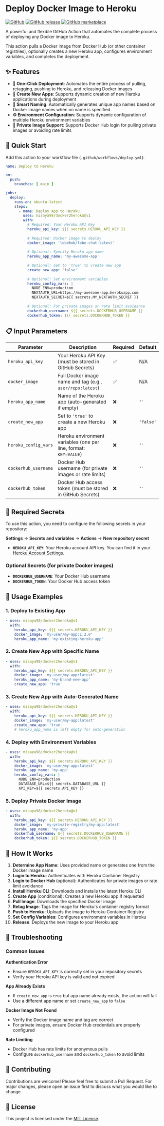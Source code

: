 # Deploy Docker Image to Heroku

[![GitHub](https://img.shields.io/github/license/misaya98/docker2heroku)](LICENSE)
[![GitHub release](https://img.shields.io/github/release/misaya98/docker2heroku.svg)](https://github.com/misaya98/docker2heroku/releases/)
[![GitHub marketplace](https://img.shields.io/badge/marketplace-docker2heroku-blue?logo=github)](https://github.com/marketplace/actions/deploy-docker-image-to-heroku)

A powerful and flexible GitHub Action that automates the complete process of deploying any Docker image to Heroku.

This action pulls a Docker image from Docker Hub (or other container registries), optionally creates a new Heroku app, configures environment variables, and completes the deployment.

## ✨ Features

- **🚀 One-Click Deployment**: Automates the entire process of pulling, retagging, pushing to Heroku, and releasing Docker images
- **📱 Create New Apps**: Supports dynamic creation of new Heroku applications during deployment
- **🎯 Smart Naming**: Automatically generates unique app names based on Docker image names when no name is specified
- **⚙️ Environment Configuration**: Supports dynamic configuration of multiple Heroku environment variables
- **🔐 Private Image Support**: Supports Docker Hub login for pulling private images or avoiding rate limits

## 🚀 Quick Start

Add this action to your workflow file (`.github/workflows/deploy.yml`):

```yaml
name: Deploy to Heroku

on:
  push:
    branches: [ main ]

jobs:
  deploy:
    runs-on: ubuntu-latest
    steps:
      - name: Deploy App to Heroku
        uses: misaya98/docker2heroku@v1
        with:
          # Required: Your Heroku API Key
          heroku_api_key: ${{ secrets.HEROKU_API_KEY }}
          
          # Required: Docker image to deploy
          docker_image: 'lobehub/lobe-chat:latest'
          
          # Optional: Specify Heroku app name
          heroku_app_name: 'my-awesome-app'
          
          # Optional: Set to 'true' to create new app
          create_new_app: 'false'
          
          # Optional: Set environment variables
          heroku_config_vars: |
            NODE_ENV=production
            NEXTAUTH_URL=https://my-awesome-app.herokuapp.com
            NEXTAUTH_SECRET=${{ secrets.MY_NEXTAUTH_SECRET }}
            
          # Optional: For private images or rate limit avoidance
          dockerhub_username: ${{ secrets.DOCKERHUB_USERNAME }}
          dockerhub_token: ${{ secrets.DOCKERHUB_TOKEN }}
```

## 📋 Input Parameters

| Parameter | Description | Required | Default |
|-----------|-------------|----------|---------|
| `heroku_api_key` | Your Heroku API Key (must be stored in GitHub Secrets) | ✅ | N/A |
| `docker_image` | Full Docker image name and tag (e.g., `user/repo:latest`) | ✅ | N/A |
| `heroku_app_name` | Name of the Heroku app (auto-generated if empty) | ❌ | `''` |
| `create_new_app` | Set to `'true'` to create a new Heroku app | ❌ | `'false'` |
| `heroku_config_vars` | Heroku environment variables (one per line, format: `KEY=VALUE`) | ❌ | `''` |
| `dockerhub_username` | Docker Hub username (for private images or rate limits) | ❌ | `''` |
| `dockerhub_token` | Docker Hub access token (must be stored in GitHub Secrets) | ❌ | `''` |

## 🔑 Required Secrets

To use this action, you need to configure the following secrets in your repository:

**Settings** → **Secrets and variables** → **Actions** → **New repository secret**

- **`HEROKU_API_KEY`**: Your Heroku account API key. You can find it in your [Heroku Account Settings](https://dashboard.heroku.com/account).

### Optional Secrets (for private Docker images)

- **`DOCKERHUB_USERNAME`**: Your Docker Hub username
- **`DOCKERHUB_TOKEN`**: Your Docker Hub access token

## 📖 Usage Examples

### 1. Deploy to Existing App

```yaml
- uses: misaya98/docker2heroku@v1
  with:
    heroku_api_key: ${{ secrets.HEROKU_API_KEY }}
    docker_image: 'my-user/my-app:1.2.0'
    heroku_app_name: 'my-existing-heroku-app'
```

### 2. Create New App with Specific Name

```yaml
- uses: misaya98/docker2heroku@v1
  with:
    heroku_api_key: ${{ secrets.HEROKU_API_KEY }}
    docker_image: 'my-user/my-app:latest'
    heroku_app_name: 'my-brand-new-app'
    create_new_app: 'true'
```

### 3. Create New App with Auto-Generated Name

```yaml
- uses: misaya98/docker2heroku@v1
  with:
    heroku_api_key: ${{ secrets.HEROKU_API_KEY }}
    docker_image: 'my-user/my-app:latest'
    create_new_app: 'true'
    # heroku_app_name is left empty for auto-generation
```

### 4. Deploy with Environment Variables

```yaml
- uses: misaya98/docker2heroku@v1
  with:
    heroku_api_key: ${{ secrets.HEROKU_API_KEY }}
    docker_image: 'my-user/my-app:latest'
    heroku_app_name: 'my-app'
    heroku_config_vars: |
      NODE_ENV=production
      DATABASE_URL=${{ secrets.DATABASE_URL }}
      API_KEY=${{ secrets.API_KEY }}
```

### 5. Deploy Private Docker Image

```yaml
- uses: misaya98/docker2heroku@v1
  with:
    heroku_api_key: ${{ secrets.HEROKU_API_KEY }}
    docker_image: 'my-private-registry/my-app:latest'
    heroku_app_name: 'my-app'
    dockerhub_username: ${{ secrets.DOCKERHUB_USERNAME }}
    dockerhub_token: ${{ secrets.DOCKERHUB_TOKEN }}
```

## 🔄 How It Works

1. **Determine App Name**: Uses provided name or generates one from the Docker image name
2. **Login to Heroku**: Authenticates with Heroku Container Registry
3. **Login to Docker Hub** (optional): Authenticates for private images or rate limit avoidance
4. **Install Heroku CLI**: Downloads and installs the latest Heroku CLI
5. **Create App** (conditional): Creates a new Heroku app if requested
6. **Pull Image**: Downloads the specified Docker image
7. **Retag Image**: Tags the image for Heroku's container registry format
8. **Push to Heroku**: Uploads the image to Heroku Container Registry
9. **Set Config Variables**: Configures environment variables in Heroku
10. **Release**: Deploys the new image to your Heroku app

## 🐛 Troubleshooting

### Common Issues

**Authentication Error**
- Ensure `HEROKU_API_KEY` is correctly set in your repository secrets
- Verify your Heroku API key is valid and not expired

**App Already Exists**
- If `create_new_app` is `true` but app name already exists, the action will fail
- Use a different app name or set `create_new_app` to `false`

**Docker Image Not Found**
- Verify the Docker image name and tag are correct
- For private images, ensure Docker Hub credentials are properly configured

**Rate Limiting**
- Docker Hub has rate limits for anonymous pulls
- Configure `dockerhub_username` and `dockerhub_token` to avoid limits

## 🤝 Contributing

Contributions are welcome! Please feel free to submit a Pull Request. For major changes, please open an issue first to discuss what you would like to change.

## 📝 License

This project is licensed under the [MIT License](LICENSE).
